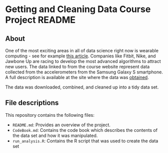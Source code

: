 # Getting and Cleaning Data Course Project README

## About
One of the most exciting areas in all of data science right now is wearable computing - see for example [this article](http://www.insideactivitytracking.com/data-science-activity-tracking-and-the-battle-for-the-worlds-top-sports-brand/). Companies like Fitbit, Nike, and Jawbone Up are racing to develop the most advanced algorithms to attract new users. The data linked to from the course website represent data collected from the accelerometers from the Samsung Galaxy S smartphone. A full description is available at the site where the data was [obtained](http://archive.ics.uci.edu/ml/datasets/Human+Activity+Recognition+Using+Smartphones).

The data was downloaded, combined, and cleaned up into a tidy data set. 

## File descriptions
This repository contains the following files:

- `README.md`: Provides an overview of the project.
- `CodeBook.md`: Contains the code book which describes the contents of the data set and how it was manipulated.
- `run_analysis.R`: Contains the R script that was used to create the data set
